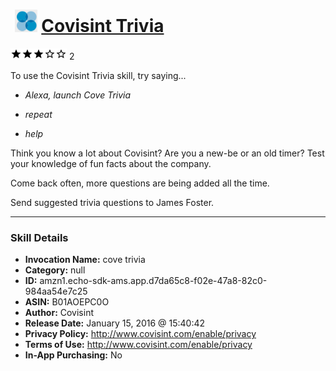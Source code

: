 # &nbsp;<img src="skill_icon" alt="Covisint Trivia icon" width="36"> [Covisint Trivia](http://alexa.amazon.com/#skills/amzn1.echo-sdk-ams.app.d7da65c8-f02e-47a8-82c0-984aa54e7c25)
![3 stars](../../images/ic_star_black_18dp_1x.png)![3 stars](../../images/ic_star_black_18dp_1x.png)![3 stars](../../images/ic_star_black_18dp_1x.png)![3 stars](../../images/ic_star_border_black_18dp_1x.png)![3 stars](../../images/ic_star_border_black_18dp_1x.png) 2

To use the Covisint Trivia skill, try saying...

* *Alexa, launch Cove Trivia*

* *repeat*

* *help*

Think you know a lot about Covisint?  Are you a new-be or an old timer?  Test your knowledge of fun facts about the company.  

Come back often, more questions are being added all the time.

Send suggested trivia questions to James Foster.

***

### Skill Details

* **Invocation Name:** cove trivia
* **Category:** null
* **ID:** amzn1.echo-sdk-ams.app.d7da65c8-f02e-47a8-82c0-984aa54e7c25
* **ASIN:** B01AOEPC0O
* **Author:** Covisint
* **Release Date:** January 15, 2016 @ 15:40:42
* **Privacy Policy:** http://www.covisint.com/enable/privacy
* **Terms of Use:** http://www.covisint.com/enable/privacy
* **In-App Purchasing:** No
